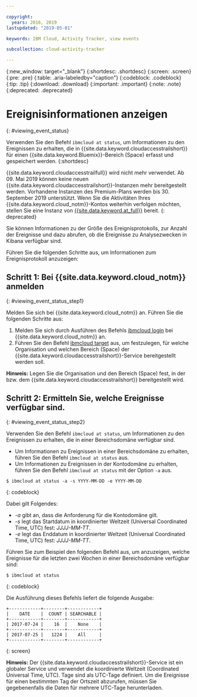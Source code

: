 ```yaml
---

copyright:
  years: 2016, 2019
lastupdated: "2019-05-01"

keywords: IBM Cloud, Activity Tracker, view events

subcollection: cloud-activity-tracker

---
```


{:new_window: target="_blank"}
{:shortdesc: .shortdesc}
{:screen: .screen}
{:pre: .pre}
{:table: .aria-labeledby="caption"}
{:codeblock: .codeblock}
{:tip: .tip}
{:download: .download}
{:important: .important}
{:note: .note}
{:deprecated: .deprecated}

# Ereignisinformationen anzeigen
{: #viewing_event_status}

Verwenden Sie den Befehl `ibmcloud at status`, um Informationen zu den Ereignissen zu erhalten, die in {{site.data.keyword.cloudaccesstrailshort}} für einen {{site.data.keyword.Bluemix}}-Bereich (Space) erfasst und gespeichert werden.
{:shortdesc}

{{site.data.keyword.cloudaccesstrailfull}} wird nicht mehr verwendet. Ab 09. Mai 2019 können keine neuen {{site.data.keyword.cloudaccesstrailshort}}-Instanzen mehr bereitgestellt werden. Vorhandene Instanzen des Premium-Plans werden bis 30. September 2019 unterstützt. Wenn Sie die Aktivitäten Ihres {{site.data.keyword.cloud_notm}}-Kontos weiterhin verfolgen möchten, stellen Sie eine Instanz von [{{site.data.keyword.at_full}}](/docs/services/Activity-Tracker-with-LogDNA?topic=logdnaat-getting-started#getting-started) bereit.
{: deprecated}


Sie können Informationen zu der Größe des Ereignisprotokolls, zur Anzahl der Ereignisse und dazu abrufen, ob die Ereignisse zu Analysezwecken in Kibana verfügbar sind. 

Führen Sie die folgenden Schritte aus, um Informationen zum Ereignisprotokoll anzuzeigen:

## Schritt 1: Bei {{site.data.keyword.cloud_notm}} anmelden
{: #viewing_event_status_step1}

Melden Sie sich bei {{site.data.keyword.cloud_notm}} an. Führen Sie die folgenden Schritte aus:

1. Melden Sie sich durch Ausführen des Befehls [ibmcloud login](/docs/cli/reference/ibmcloud?topic=cloud-cli-ibmcloud_cli#ibmcloud_login) bei {{site.data.keyword.cloud_notm}} an.
2. Führen Sie den Befehl [ibmcloud target](/docs/cli/reference/ibmcloud?topic=cloud-cli-ibmcloud_cli#ibmcloud_target) aus, um festzulegen, für welche Organisation und welchen Bereich (Space) der {{site.data.keyword.cloudaccesstrailshort}}-Service bereitgestellt werden soll.

**Hinweis:** Legen Sie die Organisation und den Bereich (Space) fest, in der bzw. dem {{site.data.keyword.cloudaccesstrailshort}} bereitgestellt wird.

## Schritt 2: Ermitteln Sie, welche Ereignisse verfügbar sind.
{: #viewing_event_status_step2}

Verwenden Sie den Befehl `ibmcloud at status`, um Informationen zu den Ereignissen zu erhalten, die in einer Bereichsdomäne verfügbar sind.

* Um Informationen zu Ereignissen in einer Bereichsdomäne zu erhalten, führen Sie den Befehl `ibmcloud at status` aus.
* Um Informationen zu Ereignissen in der Kontodomäne zu erhalten, führen Sie den Befehl `ibmcloud at status` mit der Option `-a` aus.

```
$ ibmcloud at status -a -s YYYY-MM-DD -e YYYY-MM-DD 
```
{: codeblock}
    
Dabei gilt Folgendes:
    
* *-a* gibt an, dass die Anforderung für die Kontodomäne gilt.
* *-s* legt das Startdatum in koordinierter Weltzeit (Universal Coordinated Time, UTC) fest: *JJJJ-MM-TT*.
* *-e* legt das Enddatum in koordinierter Weltzeit (Universal Coordinated Time, UTC) fest: *JJJJ-MM-TT*.

Führen Sie zum Beispiel den folgenden Befehl aus, um anzuzeigen, welche Ereignisse für die letzten zwei Wochen in einer Bereichsdomäne verfügbar sind:

```
$ ibmcloud at status
```
{: codeblock}
    
Die Ausführung dieses Befehls liefert die folgende Ausgabe:
    
```
+------------+--------+------------+
|    DATE    |  COUNT | SEARCHABLE |
+------------+--------+------------+
| 2017-07-24 |    16  |    None    |
+------------+--------+------------+
| 2017-07-25 |   1224 |    All     |
+------------+--------+------------+
```
{: screen}

**Hinweis:** Der {{site.data.keyword.cloudaccesstrailshort}}-Service ist ein globaler Service und verwendet die koordinierte Weltzeit (Coordinated Universal Time, UTC). Tage sind als UTC-Tage definiert. Um die Ereignisse für einen bestimmten Tag der Ortszeit abzurufen, müssen Sie gegebenenfalls die Daten für mehrere UTC-Tage herunterladen.
	














